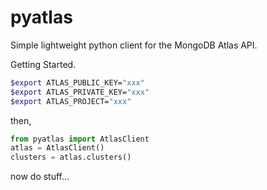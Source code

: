 # pyatlas
Simple lightweight python client for the MongoDB Atlas API.

Getting Started.

```bash
$export ATLAS_PUBLIC_KEY="xxx"
$export ATLAS_PRIVATE_KEY="xxx"
$export ATLAS_PROJECT="xxx"
```
then,
```python
from pyatlas import AtlasClient
atlas = AtlasClient()
clusters = atlas.clusters()
```

now do stuff...

